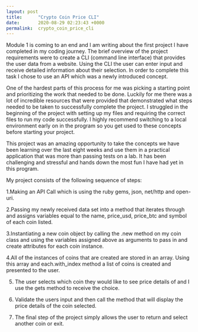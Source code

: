 ```yaml
---
layout: post
title:      "Crypto Coin Price CLI"
date:       2020-08-29 02:23:43 +0000
permalink:  crypto_coin_price_cli
---
```


Module 1 is coming to an end and I am writing about the first project I have completed in my coding journey. The brief overview of the project requirements were to create a CLI (command line interface) that provides the user data from a website. Using the CLI the user can enter input and receive detailed information about their selection. In order to complete this task I chose to use an API which was a newly introduced concept.

One of the hardest parts of this process for me was picking a starting point and prioritizing the work that needed to be done. Luckily for me there was a lot of incredible resources that were provided that demonstrated what steps needed to be taken to successfully complete the project. I struggled in the beginning of the project with setting up my files and requiring the correct files to run my code successfully. I highly recommend switching to a local environment early on in the program so you get used to these concepts before starting your project. 

This project was an amazing opportunity to take the concepts we have been learning over the last eight weeks and use them in a practical application that was more than passing tests on a lab. It has been challenging and stressful and hands down the most fun I have had yet in this program. 

My project consists of the following sequence of steps:

1.Making an API Call which is using the ruby gems, json, net/http and open-uri.

2.Passing my newly received data set into a method that iterates through and assigns variables equal to the name, price_usd, price_btc and symbol of each coin listed. 

3.Instantiating a new coin object by calling the .new method on my coin class and using the variables assigned above as arguments to pass in and create attributes for each coin instance.

4.All of the instances of coins that are created are stored in an array. Using this array and each.with_index method a list of coins is created and presented to the user.

5. The user selects which coin they would like to see price details of and I use the gets method to receive the choice.

6. Validate the users input and then call the method that will display the price details of the coin selected. 

7. The final step of the project simply allows the user to return and select another coin or exit.







